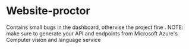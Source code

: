 # Website-proctor
Contains small bugs in the dashboard, othervise the project fine .
NOTE: make sure to generate your API and endpoints from Microsoft Azure's Computer vision and language service
